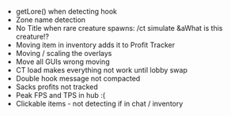 - getLore() when detecting hook
- Zone name detection
- No Title when rare creature spawns: /ct simulate &aWhat is this creature!?
- Moving item in inventory adds it to Profit Tracker
- Moving / scaling the overlays
- Move all GUIs wrong moving
- CT load makes everything not work until lobby swap
- Double hook message not compacted
- Sacks profits not tracked
- Peak FPS and TPS in hub :(
- Clickable items - not detecting if in chat / inventory
